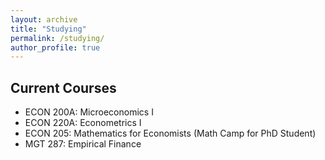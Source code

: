 ```yaml
---
layout: archive
title: "Studying"
permalink: /studying/
author_profile: true
---
```

## Current Courses
+ ECON 200A: Microeconomics I
+ ECON 220A: Econometrics I
+ ECON 205: Mathematics for Economists (Math Camp for PhD Student)
+ MGT 287: Empirical Finance 